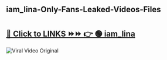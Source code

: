 
 ## iam_lina-Only-Fans-Leaked-Videos-Files

# <h2><a href="https://mediaupload.pro?iam_lina">🔗 Click to LINKS ⏩⏩ 👉 🟢 iam_lina </a></h2>

<a href="https://mediaupload.pro?iam_lina" rel="nofollow" data-target="animated-image.originalLink"><img src="https://i.ibb.co.com/xMMVF88/686577567.gif" alt="Viral Video Original" style="max-width: 100%; display: inline-block;" data-target="animated-image.originalImage"></a>
